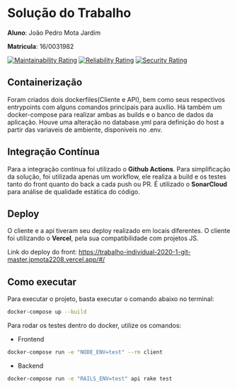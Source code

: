 # Solução do Trabalho
**Aluno**: João Pedro Mota Jardim

**Matricula**: 16/0031982

[![Maintainability Rating](https://sonarcloud.io/api/project_badges/measure?project=jpmota2208_Trabalho-Individual-2020-1&metric=sqale_rating)](https://sonarcloud.io/dashboard?id=jpmota2208_Trabalho-Individual-2020-1)
[![Reliability Rating](https://sonarcloud.io/api/project_badges/measure?project=jpmota2208_Trabalho-Individual-2020-1&metric=reliability_rating)](https://sonarcloud.io/dashboard?id=jpmota2208_Trabalho-Individual-2020-1)
[![Security Rating](https://sonarcloud.io/api/project_badges/measure?project=jpmota2208_Trabalho-Individual-2020-1&metric=security_rating)](https://sonarcloud.io/dashboard?id=jpmota2208_Trabalho-Individual-2020-1)

## Containerização
Foram criados dois dockerfiles(Cliente e API), bem como seus respectivos entrypoints com alguns comandos principais para auxílio. Há também um docker-compose para realizar ambas as builds e o banco de dados da aplicação.
Houve uma alteração no database.yml para definição do host a partir das variaveis de ambiente, disponiveis no .env.

## Integração Contínua

Para a integração contínua foi utilizado o **Github Actions**. Para simplificação da solução, foi utilizada apenas um workflow, ele realiza a build e os testes tanto do front quanto do back a cada push ou PR.
É utilizado o **SonarCloud** para análise de qualidade estática do código.

## Deploy
O cliente e a api tiveram seu deploy realizado em locais diferentes. O cliente foi utilizando o **Vercel**, pela sua compatibilidade com projetos JS.

Link do deploy do front: https://trabalho-individual-2020-1-git-master.jpmota2208.vercel.app/#/

## Como executar

Para executar o projeto, basta executar o comando abaixo no terminal:

```sh
docker-compose up --build
```

Para rodar os testes dentro do docker, utilize os comandos:

- Frontend

```sh
docker-compose run -e "NODE_ENV=test" --rm client
```

- Backend

```sh
docker-compose run -e "RAILS_ENV=test" api rake test
